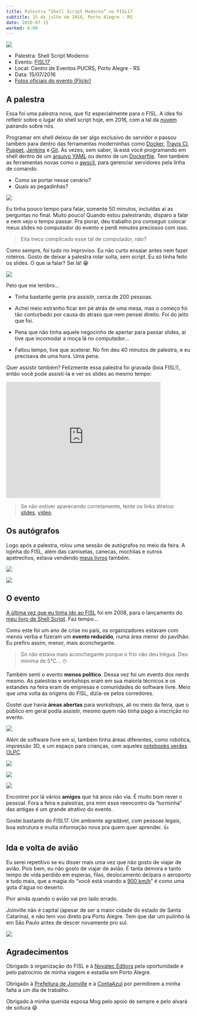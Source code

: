 ```yaml
---
title: Palestra “Shell Script Moderno” no FISL17
subtitle: 15 de julho de 2016, Porto Alegre - RS
date: 2016-07-15
worked: 6:00
---
```


[![](https://c8.staticflickr.com/8/7665/28248266711_258064cd0b.jpg)](https://www.flickr.com/photos/fisl17/28248266711/)

* Palestra: Shell Script Moderno
* Evento: [FISL17](http://softwarelivre.org/fisl17)
* Local: Centro de Eventos PUCRS, Porto Alegre - RS
* Data: 15/07/2016
* [Fotos oficiais do evento (Flickr)](https://www.flickr.com/photos/fisl17)


## A palestra

Essa foi uma palestra nova, que fiz especialmente para o FISL. A idea foi refletir sobre o lugar do shell script hoje, em 2016, com a tal da [nuvem](https://en.wikipedia.org/wiki/Cloud_computing) pairando sobre nós.

Programar em shell deixou de ser algo exclusivo do servidor e passou também para dentro das ferramentas moderninhas como [Docker](https://www.docker.com), [Travis CI](https://travis-ci.org), [Puppet](https://puppet.com), [Jenkins](https://jenkins.io/) e [Git](https://git-scm.com). Às vezes, sem saber, lá está você programando em shell dentro de um [arquivo YAML](https://en.wikipedia.org/wiki/YAML) ou dentro de um [Dockerfile](https://docs.docker.com/engine/reference/builder/). Tem também as ferramentas novas como o [awscli](https://aws.amazon.com/pt/cli/), para gerenciar servidores pela linha de comando.

- Como se portar nesse cenário?
- Quais as pegadinhas?

[![](https://c8.staticflickr.com/9/8691/28326618735_a1abc056da.jpg)](https://www.flickr.com/photos/fisl17/28326618735/)

Eu tinha pouco tempo para falar, somente 50 minutos, incluídas aí as perguntas no final. Muito pouco! Quando estou palestrando, disparo a falar e nem vejo o tempo passar. Pra piorar, deu trabalho pra conseguir colocar meus slides no computador do evento e perdi minutos preciosos com isso.

> Eita treco complicado esse tal de computador, não?

Como sempre, foi tudo no improviso. Eu não curto ensaiar antes nem fazer roteiros. Gosto de deixar a palestra rolar solta, sem script. Eu só tinha feito os slides. O que ia falar? Sei lá! 😁

[![](https://c4.staticflickr.com/8/7753/28326620355_1e8b5fd716.jpg)](https://www.flickr.com/photos/fisl17/28326620355/)

Pelo que me lembro...

* Tinha bastante gente pra assistir, cerca de 200 pessoas.

* Achei meio estranho ficar em pé atrás de uma mesa, mas o começo foi tão conturbado por causa do atraso que nem pensei direito. Foi do jeito que foi.

* Pena que não tinha aquele negocinho de apertar para passar slides, aí tive que incomodar a moça lá no computador…

* Faltou tempo, tive que acelerar. No fim deu 40 minutos de palestra, e eu precisava de uma hora. Uma pena.

Quer assistir também? Felizmente essa palestra foi gravada (boa FISL!), então você pode assisti-la e ver os slides ao mesmo tempo:

<iframe class="youtube-player" width="420" height="315" src="https://www.youtube.com/embed/XBkBnKmu94U" frameborder="0" allowfullscreen></iframe>

<script async class="speakerdeck-embed" data-id="db472cc58dd44834a2061e52c21cd989" data-ratio="1.33333333333333" src="//speakerdeck.com/assets/embed.js"></script>

> Se não estiver aparecendo corretamente, tente os links diretos: [slides](https://speakerdeck.com/aureliojargas/shell-script-moderno),
[vídeo](https://www.youtube.com/watch?v=XBkBnKmu94U).


## Os autógrafos

Logo após a palestra, rolou uma sessão de autógrafos no meio da feira. A lojinha do FISL, além das camisetas, canecas, mochilas e outros apetrechos, estava vendendo [meus livros](/livro/) também.

![](/curso/fisl-17/autografo-1.jpg)

![](/curso/fisl-17/autografo-2.jpg)


## O evento

[A última vez que eu tinha ido ao FISL](/blog/2008/04/22/a-mog-foi-no-fisl/) foi em 2008, para o lançamento do [meu livro de Shell Script](https://www.shellscript.com.br/). Faz tempo…

Como este foi um ano de crise no país, os organizadores estavam com menos verba e fizeram um **evento reduzido**, numa área menor do pavilhão. Eu prefiro assim, menor, mais aconchegante.

> Só não estava mais aconchegante porque o frio não deu trégua. Deu mínima de 5°C… ☃️

Também senti o evento **menos político**. Dessa vez foi um evento dos nerds mesmo. As palestras e workshops eram em sua maioria técnicos e os estandes na feira eram de empresas e comunidades do software livre. Meio que uma volta às origens do FISL, dizia-se pelos corredores.

Gostei que havia **áreas abertas** para workshops, ali no meio da feira, que o público em geral podia assistir, mesmo quem não tinha pago a inscrição no evento.

[![](https://c4.staticflickr.com/8/7785/28324587355_76cf9223e5.jpg)](https://www.flickr.com/photos/fisl17/28324587355/)

Além de software livre em si, também tinha áreas diferentes, como robótica, impressão 3D, e um espaço para crianças, com aqueles [notebooks verdes OLPC](http://one.laptop.org).

[![](https://c8.staticflickr.com/9/8810/28272053831_822f7bd5b3.jpg)](https://www.flickr.com/photos/fisl17/28272053831/)

[![](https://c1.staticflickr.com/9/8889/28316730496_6520a06ed6.jpg)](https://www.flickr.com/photos/fisl17/28316730496/)

[![](https://c2.staticflickr.com/9/8722/27735642353_1010a3e03f.jpg)](https://www.flickr.com/photos/fisl17/27735642353/)

Encontrei por lá vários **amigos** que há anos não via. É muito bom rever o pessoal. Fora a feira e palestras, pra mim esse reencontro da “turminha” das antigas é um grande atrativo do evento.

Gostei bastante do FISL17. Um ambiente agradável, com pessoas legais, boa estrutura e muita informação nova pra quem quer aprender. 👍


## Ida e volta de avião

Eu serei repetitivo se eu disser mais uma vez que não gosto de viajar de avião. Pois bem, eu não gosto de viajar de avião. É tanta demora e tanto tempo de vida perdido em esperas, filas, deslocamento de/para o aeroporto e tudo mais, que a magia do “você está voando a [900 km/h](http://www.aviationforall.com/qual-a-velocidade-de-um-aviao/)” é como uma gota d'água no deserto.

Pior ainda quando o avião vai pro lado errado.

Joinville não é capital (apesar de ser a maior cidade do estado de Santa Catarina), e não tem voo direto pra Porto Alegre. Tem que dar um pulinho lá em São Paulo antes de descer novamente pro sul.

![](/curso/fisl-17/trajeto-joi-poa.jpg)


## Agradecimentos

Obrigado à organização do FISL e à [Novatec Editora](https://novatec.com.br) pela oportunidade e pelo patrocínio de minha viagem e estadia em Porto Alegre.

Obrigado à [Prefeitura de Joinville](https://www.joinville.sc.gov.br) e à [ContaAzul](https://contaazul.com) por permitirem a minha falta a um dia de trabalho.

Obrigado à minha querida esposa Mog pelo apoio de sempre e pelo alvará de soltura 😄
